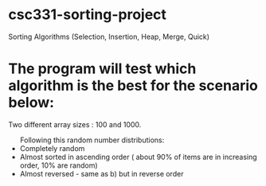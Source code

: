 # csc331-sorting-project
Sorting Algorithms (Selection, Insertion, Heap, Merge, Quick)

# The program will test which algorithm is the best for the scenario below:

  Two different array sizes : 100 and 1000.
  
  <ul>Following this random number distributions:
    <li> Completely random </li>
    <li> Almost sorted in ascending order ( about 90% of items are in increasing order, 10% are random) </li>
    <li> Almost reversed -  same as b) but in reverse order</li>
</ul>
